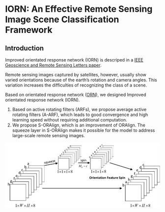 # IORN: An Effective Remote Sensing Image Scene Classification Framework

## Introduction
Improved orientated response network (IORN) is descriped in a [IEEE Geoscience and Remote Sensing Letters paper](https://ieeexplore.ieee.org/document/8434220/).

Remote sensing images captured by satellites, however, usually show varied orientations because of the earth’s rotation and camera angles. This variation increases the difficulties of recognizing the class of a scene. 

Based on orientated response network ([ORN](https://arxiv.org/abs/1701.01833)), we designed Improved orientated response network (IORN).
1.  Based on active rotating filters (ARFs), we propose average active rotating filters (A-ARF), which leads to good convergence and high learning speed without requiring additional computation.
2.  We propose S-ORAlign, which is an improvement of ORAlign. The squeeze layer in S-ORAlign makes it possible for the model to address large-scale remote sensing images. 
<img src='pic/S-ORAlign.png' width='550'>
